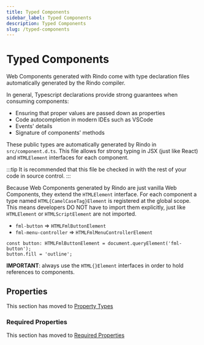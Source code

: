 ```yaml
---
title: Typed Components
sidebar_label: Typed Components
description: Typed Components
slug: /typed-components
---
```


# Typed Components

Web Components generated with Rindo come with type declaration files automatically generated by the Rindo compiler.

In general, Typescript declarations provide strong guarantees when consuming components:

- Ensuring that proper values are passed down as properties
- Code autocompletion in modern IDEs such as VSCode
- Events' details
- Signature of components' methods

These public types are automatically generated by Rindo in `src/component.d.ts`.
This file allows for strong typing in JSX (just like React) and `HTMLElement` interfaces for each component.

:::tip
It is recommended that this file be checked in with the rest of your code in source control.
:::

Because Web Components generated by Rindo are just vanilla Web Components, they extend the `HTMLElement` interface.
For each component a type named `HTML{CamelCaseTag}Element` is registered at the global scope.
This means developers DO NOT have to import them explicitly, just like `HTMLElement` or `HTMLScriptElement` are not imported.

- `fml-button` => `HTMLFmlButtonElement`
- `fml-menu-controller` => `HTMLFmlMenuControllerElement`

```tsx
const button: HTMLFmlButtonElement = document.queryElement('fml-button');
button.fill = 'outline';
```

**IMPORTANT**: always use the `HTML{}Element` interfaces in order to hold references to components.

## Properties

This section has moved to [Property Types](../components/properties.md#types)

### Required Properties

This section has moved to [Required Properties](../components/properties.md#required-properties)
